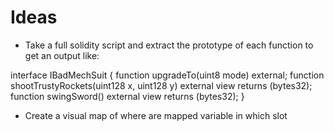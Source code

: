 # Ideas

- Take a full solidity script and extract the prototype of each function to get an output like:

interface IBadMechSuit {
    function upgradeTo(uint8 mode) external;
    function shootTrustyRockets(uint128 x, uint128 y) external view returns (bytes32);
    function swingSword() external view returns (bytes32);
}

- Create a visual map of where are mapped variable in which slot
